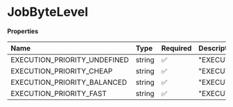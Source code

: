# JobByteLevel

**Properties**

| Name                         | Type   | Required | Description                    |
| :--------------------------- | :----- | :------- | :----------------------------- |
| EXECUTION_PRIORITY_UNDEFINED | string | ✅       | "EXECUTION_PRIORITY_UNDEFINED" |
| EXECUTION_PRIORITY_CHEAP     | string | ✅       | "EXECUTION_PRIORITY_CHEAP"     |
| EXECUTION_PRIORITY_BALANCED  | string | ✅       | "EXECUTION_PRIORITY_BALANCED"  |
| EXECUTION_PRIORITY_FAST      | string | ✅       | "EXECUTION_PRIORITY_FAST"      |

<!-- This file was generated by liblab | https://liblab.com/ -->
